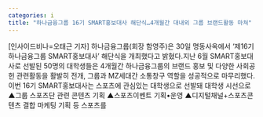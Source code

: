 ```yaml
---
categories: i
title: "하나금융그룹 16기 SMART홍보대사 해단식…4개월간 대내외 그룹 브랜드활동 마쳐"
---
```

[인사이드비나=오태근 기자] 하나금융그룹(회장 함영주)은 30일 명동사옥에서 ‘제16기 하나금융그룹 SMART홍보대사’ 해단식을 개최했다고 밝혔다.지난 6월 SMART홍보대사로 선발된 50명의 대학생들은 4개월간 하나금융그룹의 브랜드 홍보 및 다양한 사회공헌 관련활동을 활발히 전개, 그룹과 MZ세대간 소통창구 역할을 성공적으로 마무리했다.이번 16기 SMART홍보대사는 스포츠에 관심있는 대학생으로 선발돼 대학생 시선으로 ▲그룹 스포츠단 관련 콘텐츠 기획 ▲스포츠이벤트 기획•운영 ▲디지털채널+스포츠콘텐츠 결합 마케팅 기획 등 스포츠를